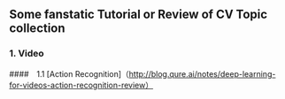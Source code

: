 ## Some fanstatic Tutorial or Review of CV Topic collection

### 1. Video
####　1.1 [Action Recognition]（http://blog.qure.ai/notes/deep-learning-for-videos-action-recognition-review）

